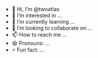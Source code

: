 - 👋 Hi, I’m @twoatlas
- 👀 I’m interested in ...
- 🌱 I’m currently learning ...
- 💞️ I’m looking to collaborate on ...
- 📫 How to reach me ...
- 😄 Pronouns: ...
- ⚡ Fun fact: ...

<!---
twoatlas/twoatlas is a ✨ special ✨ repository because its `README.md` (this file) appears on your GitHub profile.
You can click the Preview link to take a look at your changes.
--->
